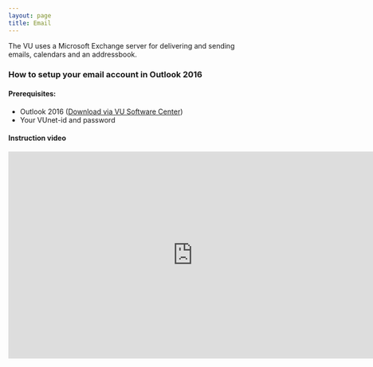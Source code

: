 ```yaml
---
layout: page
title: Email
---
```


The VU uses a Microsoft Exchange server for delivering and sending emails, calendars and an addressbook.

### How to setup your email account in Outlook 2016

#### Prerequisites:

 * Outlook 2016 ([Download via VU Software Center](munki://detail-MSOutlook2016))
 * Your VUnet-id and password

#### Instruction video

<iframe width="740" height="416" src="https://www.youtube.com/embed/PrODgCI30uw?rel=0&amp;showinfo=0" frameborder="0"></iframe>
